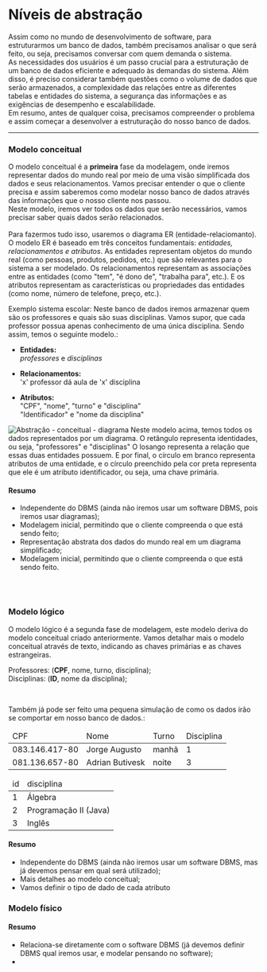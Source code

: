 # Níveis de abstração
Assim como no mundo de desenvolvimento de software, para estruturarmos um banco de dados, também precisamos analisar o que será feito, ou seja, precisamos conversar com quem demanda o sistema. </br> As necessidades dos usuários é um passo crucial para a estruturação de um banco de dados eficiente e adequado às demandas do sistema. Além disso, é preciso considerar também questões como o volume de dados que serão armazenados, a complexidade das relações entre as diferentes tabelas e entidades do sistema, a segurança das informações e as exigências de desempenho e escalabilidade. </br> Em resumo, antes de qualquer coisa, precisamos compreender o problema e assim começar a desenvolver a estruturação do nosso banco de dados. </br>

_________________________________________________________________


### __Modelo conceitual__ </br>
O modelo conceitual é a __primeira__ fase da modelagem, onde iremos representar dados do mundo real por meio de uma visão simplificada dos dados e seus relacionamentos. Vamos precisar entender o que o cliente precisa e assim saberemos como modelar nosso banco de dados através das informações que o nosso cliente nos passou. </br>
Neste modelo, iremos ver todos os dados que serão necessários, vamos precisar saber quais dados serão relacionados. </br> </br>
Para fazermos tudo isso, usaremos o diagrama ER (entidade-relaciomanto).</br>
O modelo ER é baseado em três conceitos fundamentais: _entidades, relacionamentos e atributos_.  As entidades representam objetos do mundo real (como pessoas, produtos, pedidos, etc.) que são relevantes para o sistema a ser modelado. Os relacionamentos representam as associações entre as entidades (como "tem", "é dono de", "trabalha para", etc.). E os atributos representam as características ou propriedades das entidades (como nome, número de telefone, preço, etc.).

Exemplo sistema escolar:
Neste banco de dados iremos armazenar quem são os professores e quais são suas disciplinas.
Vamos supor, que cada professor possua apenas conhecimento de uma única disciplina.
Sendo assim, temos o seguinte modelo.:

* __Entidades:__ </br>
_professores_ e _disciplinas_ 

* __Relacionamentos:__ </br>
'x' professor dá aula de 'x' disciplina

* __Atributos:__ </br>
"CPF", "nome", "turno" e "disciplina" </br>
"Identificador" e "nome da disciplina"

![Abstração - conceitual - diagrama](https://user-images.githubusercontent.com/98475125/231009300-0fb7e110-f28e-449a-9cf2-d36fdf25e9f2.png)
Neste modelo acima, temos todos os dados representados por um diagrama. 
O retângulo representa identidades, ou seja, "professores" e "disciplinas"
O losango representa a relação que essas duas entidades possuem. 
E por final, o círculo em branco representa atributos de uma entidade, e o círculo preenchido pela cor preta representa que ele é um atributo identificador, ou seja, uma chave primária. 



#### Resumo
* Independente do DBMS (ainda não iremos usar um software DBMS, pois iremos usar diagramas);
* Modelagem inicial, permitindo que o cliente compreenda o que está sendo feito;
* Representação abstrata dos dados do mundo real em um diagrama simplificado;
* Modelagem inicial, permitindo que o cliente compreenda o que está sendo feito.

</br>
</br>

### __Modelo lógico__
O modelo lógico é a segunda fase de modelagem, este modelo deriva do modelo conceitual criado anteriormente. Vamos detalhar mais o modelo conceitual através de texto, indicando as chaves primárias e as chaves estrangeiras.

Professores: (__CPF__, nome, turno, disciplina); </br>
Disciplinas: (__ID__, nome da disciplina);

</br>

Também já pode ser feito uma pequena simulação de como os dados irão se comportar em nosso banco de dados.:
<table>
    <thead> 
        <tr>
            <td>CPF</td>
            <td>Nome</td>
            <td>Turno</td>
            <td>Disciplina</td>
        </tr>
    </thead>
    <tbody>
        <tr>
            <td> 083.146.417-80 </td>    
            <td> Jorge Augusto </td>    
            <td> manhã </td>
            <td> 1 </td>
        </tr>   
        <tr>
            <td> 081.136.657-80 </td>    
            <td> Adrian Butivesk </td>    
            <td> noite </td>
            <td> 3 </td>
        </tr>
    </tbody>    
</table>

<table>
    <thead> 
        <tr>
            <td>id</td>
            <td>disciplina</td>
        </tr>
    </thead>
    <tbody>
        <tr>
            <td> 1 </td>    
            <td> Álgebra </td>    
        </tr>
        <tr>
            <td> 2 </td>    
            <td> Programação II (Java) </td>    
        </tr>
        <tr>
            <td> 3 </td>    
            <td> Inglês </td>    
        </tr>           
    </tbody>    
</table>


#### Resumo
* Independente do DBMS (ainda não iremos usar um software DBMS, mas já devemos pensar em qual será utilizado);
* Mais detalhes ao modelo conceitual;
* Vamos definir o tipo de dado de cada atributo



### __Modelo físico__



#### Resumo
* Relaciona-se diretamente com o software DBMS (já devemos definir DBMS qual iremos usar, e modelar pensando no software);
* 


